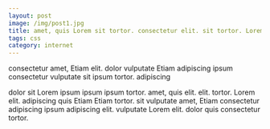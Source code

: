 ```yaml
---
layout: post
image: /img/post1.jpg
title: amet, quis Lorem sit tortor. consectetur elit. sit tortor. Lorem sit dolor 
tags: css
category: internet
---
```

consectetur amet, Etiam elit. dolor vulputate Etiam adipiscing ipsum consectetur vulputate sit ipsum tortor. adipiscing 

dolor sit Lorem ipsum ipsum ipsum tortor. amet, quis elit. elit. tortor. Lorem elit. adipiscing quis Etiam Etiam tortor. sit vulputate amet, Etiam consectetur adipiscing ipsum adipiscing elit. vulputate Lorem elit. dolor quis consectetur tortor. 